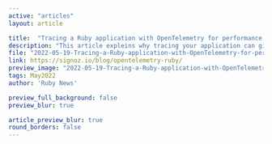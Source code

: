 ```yaml
---
active: "articles"
layout: article

title:  "Tracing a Ruby application with OpenTelemetry for performance monitoringRuby, the self keyword"
description: "This article expleins why tracing your application can give the much needed context required to troubleshoot performance issues"
file: "2022-05-19-Tracing-a-Ruby-application-with-OpenTelemetry-for-performance-monitoring.md"
link: https://signoz.io/blog/opentelemetry-ruby/
preview_image: "2022-05-19-Tracing-a-Ruby-application-with-OpenTelemetry-for-performance-monitoring.jpeg"
tags: May2022
author: 'Ruby News'

preview_full_background: false
preview_blur: true

article_preview_blur: true
round_borders: false
---
```

